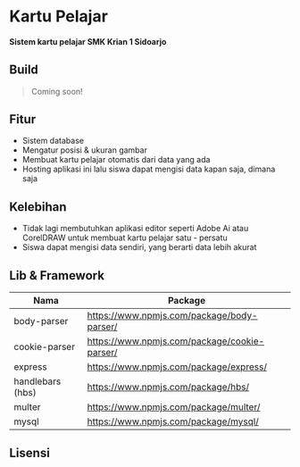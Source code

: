 # Kartu Pelajar

#### Sistem kartu pelajar SMK Krian 1 Sidoarjo

## Build

> Coming soon!

## Fitur

- Sistem database
- Mengatur posisi & ukuran gambar
- Membuat kartu pelajar otomatis dari data yang ada
- Hosting aplikasi ini lalu siswa dapat mengisi data kapan saja, dimana saja

## Kelebihan

- Tidak lagi membutuhkan aplikasi editor seperti Adobe Ai atau CorelDRAW untuk membuat kartu pelajar satu - persatu
- Siswa dapat mengisi data sendiri, yang berarti data lebih akurat

## Lib & Framework

| Nama             | Package                                      |
| ---------------- | -------------------------------------------- |
| body-parser      | https://www.npmjs.com/package/body-parser/   |
| cookie-parser    | https://www.npmjs.com/package/cookie-parser/ |
| express          | https://www.npmjs.com/package/express/       |
| handlebars (hbs) | https://www.npmjs.com/package/hbs/           |
| multer           | https://www.npmjs.com/package/multer/        |
| mysql            | https://www.npmjs.com/package/mysql/         |

## Lisensi
